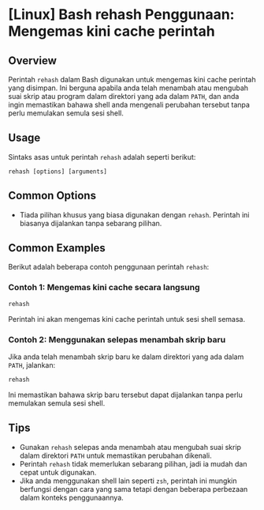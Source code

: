 # [Linux] Bash rehash Penggunaan: Mengemas kini cache perintah

## Overview
Perintah `rehash` dalam Bash digunakan untuk mengemas kini cache perintah yang disimpan. Ini berguna apabila anda telah menambah atau mengubah suai skrip atau program dalam direktori yang ada dalam `PATH`, dan anda ingin memastikan bahawa shell anda mengenali perubahan tersebut tanpa perlu memulakan semula sesi shell.

## Usage
Sintaks asas untuk perintah `rehash` adalah seperti berikut:

```
rehash [options] [arguments]
```

## Common Options
- Tiada pilihan khusus yang biasa digunakan dengan `rehash`. Perintah ini biasanya dijalankan tanpa sebarang pilihan.

## Common Examples
Berikut adalah beberapa contoh penggunaan perintah `rehash`:

### Contoh 1: Mengemas kini cache secara langsung
```bash
rehash
```
Perintah ini akan mengemas kini cache perintah untuk sesi shell semasa.

### Contoh 2: Menggunakan selepas menambah skrip baru
Jika anda telah menambah skrip baru ke dalam direktori yang ada dalam `PATH`, jalankan:
```bash
rehash
```
Ini memastikan bahawa skrip baru tersebut dapat dijalankan tanpa perlu memulakan semula sesi shell.

## Tips
- Gunakan `rehash` selepas anda menambah atau mengubah suai skrip dalam direktori `PATH` untuk memastikan perubahan dikenali.
- Perintah `rehash` tidak memerlukan sebarang pilihan, jadi ia mudah dan cepat untuk digunakan.
- Jika anda menggunakan shell lain seperti `zsh`, perintah ini mungkin berfungsi dengan cara yang sama tetapi dengan beberapa perbezaan dalam konteks penggunaannya.